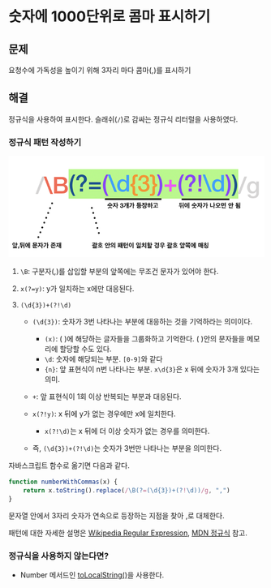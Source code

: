 # 숫자에 1000단위로 콤마 표시하기

## 문제

요청수에 가독성을 높이기 위해 3자리 마다 콤마(,)를 표시하기

## 해결

정규식을 사용하여 표시한다. 슬래쉬(`/`)로 감싸는 정규식 리터럴을 사용하였다.

### 정규식 패턴 작성하기

![regex-pattern](./img/regex-pattern.png)

1. `\B`: 구분자(,)를 삽입할 부분의 앞쪽에는 무조건 문자가 있어야 한다.

2. `x(?=y)`: y가 일치하는 x에만 대응된다.

3. `(\d{3})+(?!\d)`

   * `(\d{3})`: 숫자가 3번 나타나는 부분에 대응하는 것을 기억하라는 의미이다.
     * `(x)`: ( )에 해당하는 글자들을 그룹화하고 기억한다. ( )안의 문자들을 메모리에 할당할 수도 있다.
     * `\d`: 숫자에 해당되는 부분. `[0-9]`와 같다
     * `{n}`: 앞 표현식이 n번 나타나는 부분. `x\d{3}`은 x 뒤에 숫자가 3개 있다는 의미.

   * `+`: 앞 표현식이 1회 이상 반복되는 부분과 대응된다.
   * `x(?!y)`: x 뒤에 y가 없는 경우에만 x에 일치한다.
     *  `x(?!\d)`는 x 뒤에 더 이상 숫자가 없는 경우를 의미한다.
   * 즉, `(\d{3})+(?!\d)`는 숫자가 3번만 나타나는 부분을 의미한다.



자바스크립트 함수로 옮기면 다음과 같다.

```javascript
function numberWithCommas(x) {
    return x.toString().replace(/\B(?=(\d{3})+(?!\d))/g, ",")
}
```

문자열 안에서 3자리 숫자가 연속으로 등장하는 지점을 찾아 ,로 대체한다.

패턴에 대한 자세한 설명은 [Wikipedia Regular Expression](https://en.wikipedia.org/wiki/Regular_expression), [MDN 정규식](https://developer.mozilla.org/en-US/docs/Web/JavaScript/Guide/Regular_Expressions) 참고.



### 정규식을 사용하지 않는다면?

* Number 메서드인 [toLocalString()](https://developer.mozilla.org/en-US/docs/Web/JavaScript/Reference/Global_Objects/Number/toLocaleString)을 사용한다.
